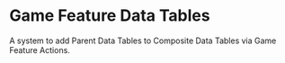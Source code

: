 # Game Feature Data Tables

A system to add Parent Data Tables to Composite Data Tables via Game Feature Actions.
